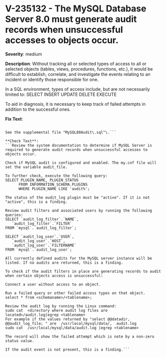 # V-235132 - The MySQL Database Server 8.0 must generate audit records when unsuccessful accesses to objects occur.

**Severity**: medium

**Description**:
Without tracking all or selected types of access to all or selected objects (tables, views, procedures, functions, etc.), it would be difficult to establish, correlate, and investigate the events relating to an incident or identify those responsible for one. 

In a SQL environment, types of access include, but are not necessarily limited to:
SELECT
INSERT
UPDATE
DELETE
EXECUTE

To aid in diagnosis, it is necessary to keep track of failed attempts in addition to the successful ones.

**Fix Text**:
```Configure the MySQL Database Server to audit when unsuccessful accesses to objects occur\. 

See the supplemental file "MySQL80Audit\.sql"\.```

**Check Text**:
```Review the system documentation to determine if MySQL Server is required to generate audit records when unsuccessful accesses to objects occur.

Check if MySQL audit is configured and enabled. The my.cnf file will set the variable audit_file.

To further check, execute the following query: 
SELECT PLUGIN_NAME, PLUGIN_STATUS
      FROM INFORMATION_SCHEMA.PLUGINS
      WHERE PLUGIN_NAME LIKE 'audit%';

The status of the audit_log plugin must be "active". If it is not "active", this is a finding.

Review audit filters and associated users by running the following queries:
SELECT `audit_log_filter`.`NAME`,
   `audit_log_filter`.`FILTER`
FROM `mysql`.`audit_log_filter`;

SELECT `audit_log_user`.`USER`,
   `audit_log_user`.`HOST`,
   `audit_log_user`.`FILTERNAME`
FROM `mysql`.`audit_log_user`;

All currently defined audits for the MySQL server instance will be listed. If no audits are returned, this is a finding.

To check if the audit filters in place are generating records to audit when certain objects access is unsuccessful:

Connect a user without access to an object.

Run a failed query or other failed access types on that object.
select * from <schemaname>/<tablename>;

Review the audit log by running the Linux command:
sudo cat  <directory where audit log files are located>/audit.log|egrep <tablename>
For example if the values returned by "select @@datadir, @@audit_log_file; " are  /usr/local/mysql/data/,  audit.log 
sudo cat  /usr/local/mysql/data/audit.log |egrep <tablename>

The record will show the failed attempt which is note by a non-zero status value.

If the audit event is not present, this is a finding.```
